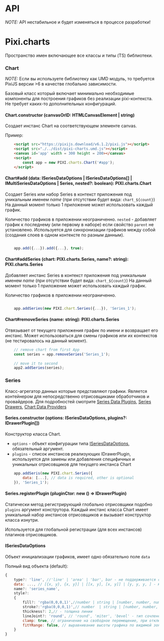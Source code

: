 # API
_NOTE:_ API нестабильное и будет изменяться в процессе разработки!

# Pixi.charts
Пространство имен включающее все классы и типы (TS) библиотеки.

### Chart

_NOTE:_ Если вы используете библиотеку как UMD модуль, то требуется PixiJS версии >6 в качестве глобально зависимости.

Базовый класс который включает минимально необходимые компоненты для построения графиков без реализации pixi-контекста.
Не требует каких-то дополнительных конфигураций.

#### Chart.constructor (canvasOrID: HTMLCanvasElement | string)
Создает инстанс Chart на соответствующем элементе canvas.

Пример:
```html
    <script src="https://pixijs.download/v6.1.2/pixi.js"></script>
    <script src="./../dist/pixi-charts.umd.js"></script>
    <canvas id='app' width = 300 height = 200></canvas>
    <script>
        const app = new PIXI.charts.Chart('#app');
    </script>
```

#### Chart#add (data: ISeriesDataOptions | ISeriesDataOptions[] | IMultiSeriesDataOptions | Series, nested?: boolean): PIXI.charts.Chart

Создает Series или набор Series в контекст приложения под уникальным именем _name_ (при отсутствии будет вида: `chart_${count}`)
На данный момент только 1 приложение может использовать каждый график.

Количество графиков в приложении неограниченно.
`nested` - добавляет график к последнему (или первому в наборе) если свойство `parent` не установлено.
Используется для синхронизации графиков между собой (создания слоев в одном контексте по разным данным).

```javascript

    app.add({...}).add({...}, true);

```

#### Chart#addSeries (chart: PIXI.charts.Series, name?: string): PIXI.charts.Series

Добавляет инстанс Series в контекст приложения под уникальным именем _name_ (при отсутствии будет вида: `chart_${count}`)
На данный момент только 1 приложение может использовать каждый график.

Количество графиков в приложении неограниченно.

```javascript

    app.addSeries(new PIXI.chart.Series({...}), 'Series_1');

```
#### Chart#removeSeries (name: string): PIXI.charts.Series

Отвязывает от текущего приложения график по имени и возвращает его инстанс.
Может использоваться для смены графиков или их контекстов (не тестировалось на данный момент).

```javascript
    // remove chart from first App
    const series = app.removeSeries('Series_1');
    
    // move it to second
    app2.addSeries(series);

```

### Series

Класс-агрегатор данных которые представляют графики.
Является контейнером для непосредственно отрисовщиками обработчиков и провайдеров.
Для подробностей смотрите [Series Data Plugins](./src/core/plugins),  [Series Drawers](./src/core/drawers), [Chart Data Providers](./src/core/providers)


#### Series.constructor (options: ISeriesDataOptions, plugins?: IDrawerPlugin[])

Конструктор класса Chart.
 - `options` - объект конфигурации типа [ISeriesDataOptions](#iseriesdataoptions), обязательный аргумент.
 - `plugins` - список инстансов реализующих IDrawerPlugin, используется для замены или добавления специфичных и уникальных отрисовщиков для текущего инстанса Chart


```javascript
    app.addSeris(new PIXI.chart.Series({
        data: [...], // data is required, other is optional
    }), 'Series_1');
```
#### Series.registerPlugin (pluginCtor: new () => IDrawerPlugin)

Статически метод регистрирующий глобально отрисовщики подобно `plugins` аргумент конструтора.
Каждый инстанс класса Chart имеет уникальный набор инстансов отрисовщиков и вызывает конструктор класса изнутри.

Используется для глобальной регистрации (для всех инстансов) плагинов отрисовщиков.
<a name="ichartdataoptions"></a>
#### ISeriesDataOptions

Объект инициализации графиков, имеет одно обязательно поле `data`

Полный вид объекта (default):

```javascript
{
    type?: 'line', //'line' | 'area' | 'bar', bar - не поддерживается сейчас
    data: ..., // [{x, y}, {x, y}] | [[x, y], [x, y]] | [y, y, y, ] - массив данных для отображения
    name?: 'series_name',
    style?:
    {
        fill?: 'rgba(0,0,0,1)',//number | string | [number, number, number, number] - цвет заполнения для area
        stroke?:'rgba(0,0,0,1)',// number  | string | [number, number, number, number] - цвет для линии
        thickness?: 2,// - толщина линии
        lineJoint?: 'round', // 'round', 'miter', 'bevel' - тип сочленения для линии
        clamp: true, // ограничение на свободное перемещение, при отключении возможны неверный отсечки
        fitYRange: false, // выравнивание высоты графика по видимой зоне
    }
}
```
